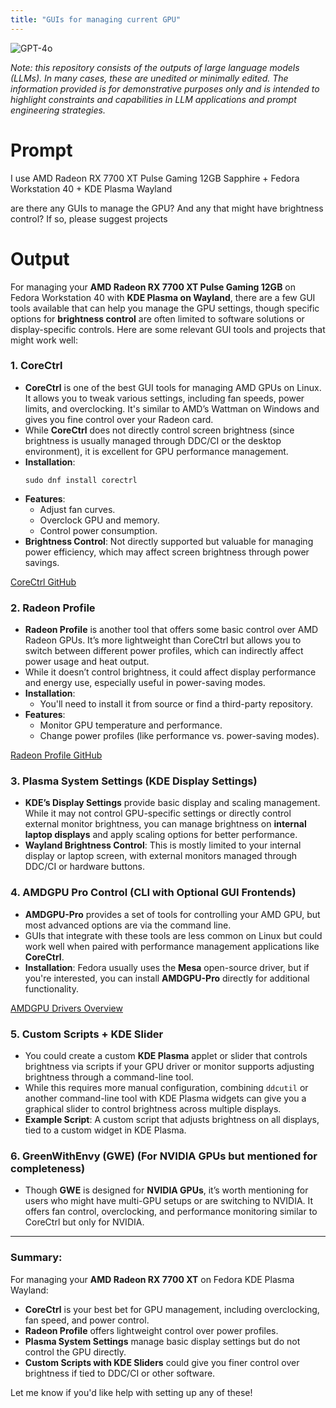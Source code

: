 ```yaml
---
title: "GUIs for managing current GPU"
---
```

![GPT-4o](https://img.shields.io/badge/GPT--4o-3333FF?style=for-the-badge&logo=openai&logoColor=white)



*Note: this repository consists of the outputs of large language models (LLMs). In many cases, these are unedited or minimally edited. The information provided is for demonstrative purposes only and is intended to highlight constraints and capabilities in LLM applications and prompt engineering strategies.*


# Prompt

I use AMD Radeon RX 7700 XT Pulse Gaming 12GB Sapphire + Fedora Workstation 40 + KDE Plasma Wayland

are there any GUIs to manage the GPU? And any that might have brightness control? If so, please suggest projects

# Output

For managing your **AMD Radeon RX 7700 XT Pulse Gaming 12GB** on Fedora Workstation 40 with **KDE Plasma on Wayland**, there are a few GUI tools available that can help you manage the GPU settings, though specific options for **brightness control** are often limited to software solutions or display-specific controls. Here are some relevant GUI tools and projects that might work well:

### 1. **CoreCtrl**
   - **CoreCtrl** is one of the best GUI tools for managing AMD GPUs on Linux. It allows you to tweak various settings, including fan speeds, power limits, and overclocking. It's similar to AMD’s Wattman on Windows and gives you fine control over your Radeon card.
   - While **CoreCtrl** does not directly control screen brightness (since brightness is usually managed through DDC/CI or the desktop environment), it is excellent for GPU performance management.
   - **Installation**:
     ```
     sudo dnf install corectrl
     ```
   - **Features**:
     - Adjust fan curves.
     - Overclock GPU and memory.
     - Control power consumption.
   - **Brightness Control**: Not directly supported but valuable for managing power efficiency, which may affect screen brightness through power savings.

   [CoreCtrl GitHub](https://gitlab.com/corectrl/corectrl)

### 2. **Radeon Profile**
   - **Radeon Profile** is another tool that offers some basic control over AMD Radeon GPUs. It’s more lightweight than CoreCtrl but allows you to switch between different power profiles, which can indirectly affect power usage and heat output.
   - While it doesn’t control brightness, it could affect display performance and energy use, especially useful in power-saving modes.
   - **Installation**:
     - You'll need to install it from source or find a third-party repository.
   - **Features**:
     - Monitor GPU temperature and performance.
     - Change power profiles (like performance vs. power-saving modes).

   [Radeon Profile GitHub](https://github.com/marazmista/radeon-profile)

### 3. **Plasma System Settings (KDE Display Settings)**
   - **KDE’s Display Settings** provide basic display and scaling management. While it may not control GPU-specific settings or directly control external monitor brightness, you can manage brightness on **internal laptop displays** and apply scaling options for better performance.
   - **Wayland Brightness Control**: This is mostly limited to your internal display or laptop screen, with external monitors managed through DDC/CI or hardware buttons.

### 4. **AMDGPU Pro Control (CLI with Optional GUI Frontends)**
   - **AMDGPU-Pro** provides a set of tools for controlling your AMD GPU, but most advanced options are via the command line.
   - GUIs that integrate with these tools are less common on Linux but could work well when paired with performance management applications like **CoreCtrl**.
   - **Installation**: Fedora usually uses the **Mesa** open-source driver, but if you're interested, you can install **AMDGPU-Pro** directly for additional functionality.

   [AMDGPU Drivers Overview](https://www.amd.com/en/support)

### 5. **Custom Scripts + KDE Slider**
   - You could create a custom **KDE Plasma** applet or slider that controls brightness via scripts if your GPU driver or monitor supports adjusting brightness through a command-line tool.
   - While this requires more manual configuration, combining `ddcutil` or another command-line tool with KDE Plasma widgets can give you a graphical slider to control brightness across multiple displays.
   - **Example Script**: A custom script that adjusts brightness on all displays, tied to a custom widget in KDE Plasma.

### 6. **GreenWithEnvy (GWE)** (For NVIDIA GPUs but mentioned for completeness)
   - Though **GWE** is designed for **NVIDIA GPUs**, it’s worth mentioning for users who might have multi-GPU setups or are switching to NVIDIA. It offers fan control, overclocking, and performance monitoring similar to CoreCtrl but only for NVIDIA.

---

### Summary:
For managing your **AMD Radeon RX 7700 XT** on Fedora KDE Plasma Wayland:
- **CoreCtrl** is your best bet for GPU management, including overclocking, fan speed, and power control.
- **Radeon Profile** offers lightweight control over power profiles.
- **Plasma System Settings** manage basic display settings but do not control the GPU directly.
- **Custom Scripts with KDE Sliders** could give you finer control over brightness if tied to DDC/CI or other software.

Let me know if you'd like help with setting up any of these!